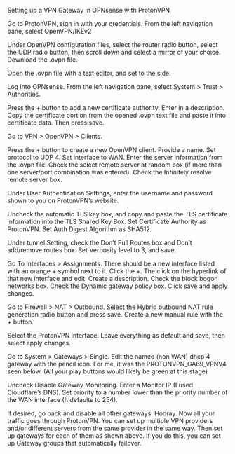 Setting up a VPN Gateway in OPNsense with ProtonVPN

Go to ProtonVPN, sign in with your credentials.
From the left navigation pane, select OpenVPN/IKEv2
 
Under OpenVPN configuration files, select the router radio button, select the UDP radio button, then scroll down and select a mirror of your choice. Download the .ovpn file.
 
Open the .ovpn file with a text editor, and set to the side.
 
Log into OPNsense. From the left navigation pane, select System > Trust > Authorities.
 


Press the + button to add a new certificate authority. Enter in a description. Copy the certificate portion from the opened .ovpn text file and paste it into certificate data. Then press save.
 
Go to VPN > OpenVPN > Clients. 
 
Press the + button to create a new OpenVPN client. Provide a name. Set protocol to UDP 4. Set interface to WAN. Enter the server information from the .ovpn file. Check the select remote server at random box (if more than one server/port combination was entered). Check the Infinitely resolve remote server box.
 
Under User Authentication Settings, enter the username and password shown to you on ProtonVPN’s website.
 

Uncheck the automatic TLS key box, and copy and paste the TLS certificate information into the TLS Shared Key Box. Set Certificate Authority as ProtonVPN. Set Auth Digest Algorithm as SHA512.
 










Under tunnel Setting, check the Don’t Pull Routes box and Don’t add/remove routes box. Set Verbosity level to 3, and save.
 


Go To Interfaces > Assignments. There should be a new interface listed with an orange + symbol next to it. Click the +. The click on the hyperlink of that new interface and edit. Create a description. Check the block bogon networks box. Check the Dynamic gateway policy box. Click save and apply changes.
 



Go to Firewall > NAT > Outbound. Select the Hybrid outbound NAT rule generation radio button and press save. Create a new manual rule with the + button.
 
Select the ProtonVPN interface. Leave everything as default and save, then select apply changes.
 
Go to System > Gateways > Single. Edit the named (non WAN) dhcp 4 gateway with the pencil icon. For me, it was the PROTONVPN_GA69_VPNV4 seen below. (All your play buttons would likely be green at this stage)
 
Uncheck Disable Gateway Monitoring. Enter a Monitor IP (I used Cloudflare’s DNS). Set priority to a number lower than the priority number of the WAN interface (It defaults to 254).
 

If desired, go back and disable all other gateways. Hooray. Now all your traffic goes through ProtonVPN.
You can set up multiple VPN providers and/or different servers from the same provider in the same way. Then set up gateways for each of them as shown above. If you do this, you can set up Gateway groups that automatically failover.
